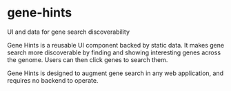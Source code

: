 # gene-hints
UI and data for gene search discoverability

Gene Hints is a reusable UI component backed by static data.  It makes gene search more discoverable by finding and showing interesting genes across the genome.  Users can then click genes to search them.

Gene Hints is designed to augment gene search in any web application, and requires no backend to operate.
